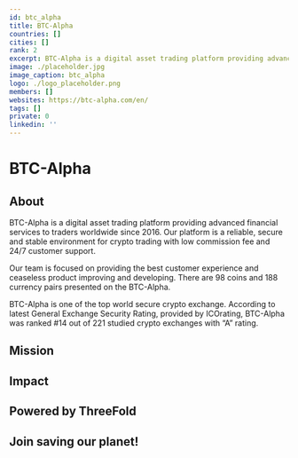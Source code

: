 ```yaml
---
id: btc_alpha
title: BTC-Alpha
countries: []
cities: []
rank: 2
excerpt: BTC-Alpha is a digital asset trading platform providing advanced financial services to traders worldwide since 2016.
image: ./placeholder.jpg
image_caption: btc_alpha
logo: ./logo_placeholder.png
members: []
websites: https://btc-alpha.com/en/
tags: []
private: 0
linkedin: ''
---
```


# BTC-Alpha

## About

BTC-Alpha is a digital asset trading platform providing advanced financial services to traders worldwide since 2016. Our platform is a reliable, secure and stable environment for crypto trading with low commission fee and 24/7 customer support. 

Our team is focused on providing the best customer experience and ceaseless product improving and developing. There are 98 coins and 188 currency pairs presented on the BTC-Alpha.

BTC-Alpha is one of the top world secure crypto exchange. 
According to latest General Exchange Security Rating, provided by ICOrating, BTC-Alpha was ranked #14 out of 221 studied crypto exchanges with “A” rating.


## Mission

## Impact

## Powered by ThreeFold

## Join saving our planet!

<!-- ## Support this project

## TFGrid Solution

### Roadmap -->



